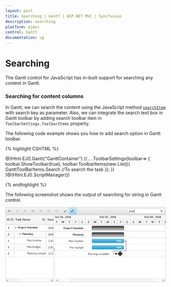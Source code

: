```yaml
---
layout: post
title: Searching | Gantt | ASP.NET MVC | Syncfusion
description: searching
platform: ejmvc
control: Gantt
documentation: ug
---
```

# Searching

The Gantt control for JavaScript has in-built support for searching any content in Gantt.

### Searching for content columns

In Gantt, we can search the content using the JavaScript method [`searchItem`](/api/js/ejgantt#methods:searchitem "searchItem(searchString)") with search key as parameter. Also, we can integrate the search text box in Gantt toolbar by adding search toolbar item in `ToolbarSettings.ToolbarItems` property.

The following code example shows you how to add search option in Gantt toolbar.

{% highlight CSHTML %}

@(Html.EJ().Gantt("GanttContainer")
          //...
		  .ToolbarSettings(toolbar=>
		 {
			 toolbar.ShowToolbar(true);
			 toolbar.ToolbarItems(new List<GanttToolBarItems>(){
				 GanttToolBarItems.Search   //To search the task
			 });
     })   	
)@(Html.EJ().ScriptManager())

{% endhighlight %}

The following screenshot shows the output of searching for string in Gantt control.

![](Searching_images/Searching_img1.png)